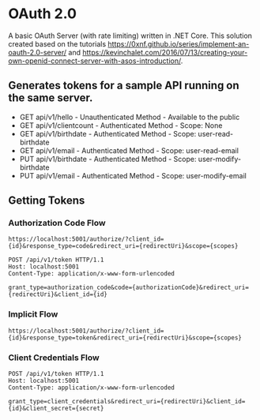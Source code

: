 # OAuth 2.0

A basic OAuth Server (with rate limiting) written in .NET Core. This solution created based on the tutorials https://0xnf.github.io/series/implement-an-oauth-2.0-server/ and https://kevinchalet.com/2016/07/13/creating-your-own-openid-connect-server-with-asos-introduction/.

## Generates tokens for a sample API running on the same server.
* GET api/v1/hello - Unauthenticated Method - Available to the public
* GET api/v1/clientcount - Authenticated Method - Scope: None
* GET api/v1/birthdate - Authenticated Method - Scope: user-read-birthdate
* GET api/v1/email - Authenticated Method - Scope: user-read-email
* PUT api/v1/birthdate - Authenticated Method - Scope: user-modify-birthdate
* PUT api/v1/email - Authenticated Method - Scope: user-modify-email

## Getting Tokens
### Authorization Code Flow
``` 
https://localhost:5001/authorize/?client_id={id}&response_type=code&redirect_uri={redirectUri}&scope={scopes}
```
```
POST /api/v1/token HTTP/1.1
Host: localhost:5001
Content-Type: application/x-www-form-urlencoded

grant_type=authorization_code&code={authorizationCode}&redirect_uri={redirectUri}&client_id={id}
```

### Implicit Flow 
```
https://localhost:5001/authorize/?client_id={id}&response_type=token&redirect_uri={redirectUri}&scope={scopes}
```

### Client Credentials Flow
```
POST /api/v1/token HTTP/1.1
Host: localhost:5001
Content-Type: application/x-www-form-urlencoded

grant_type=client_credentials&redirect_uri={redirectUri}&client_id={id}&client_secret={secret}
```
